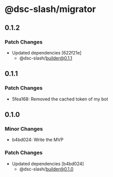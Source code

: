 # @dsc-slash/migrator

## 0.1.2

### Patch Changes

- Updated dependencies [622f21e]
  - @dsc-slash/builder@0.1.1

## 0.1.1

### Patch Changes

- 5fea168: Removed the cached token of my bot

## 0.1.0

### Minor Changes

- b4bd024: Write the MVP

### Patch Changes

- Updated dependencies [b4bd024]
  - @dsc-slash/builder@0.1.0
